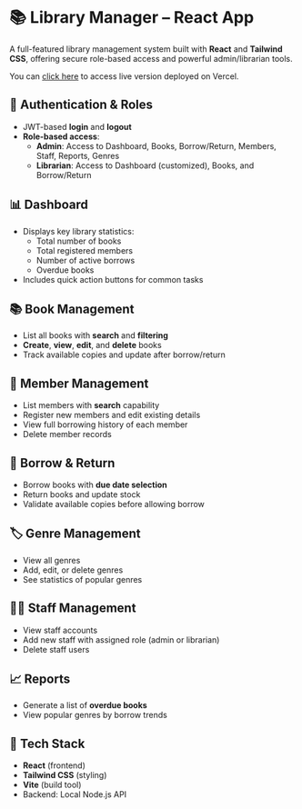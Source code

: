 # 📚 Library Manager – React App

A full-featured library management system built with **React** and **Tailwind CSS**, offering secure role-based access and powerful admin/librarian tools.

You can [click here](https://library-manager-frontend-alpha.vercel.app) to access live version deployed on Vercel.


## 🔐 Authentication & Roles

- JWT-based **login** and **logout**
- **Role-based access**:
  - **Admin**: Access to Dashboard, Books, Borrow/Return, Members, Staff, Reports, Genres
  - **Librarian**: Access to Dashboard (customized), Books, and Borrow/Return

## 📊 Dashboard

- Displays key library statistics:
  - Total number of books
  - Total registered members
  - Number of active borrows
  - Overdue books
- Includes quick action buttons for common tasks

## 📚 Book Management

- List all books with **search** and **filtering**
- **Create**, **view**, **edit**, and **delete** books
- Track available copies and update after borrow/return

## 👥 Member Management

- List members with **search** capability
- Register new members and edit existing details
- View full borrowing history of each member
- Delete member records

## 🔄 Borrow & Return

- Borrow books with **due date selection**
- Return books and update stock
- Validate available copies before allowing borrow

## 🏷️ Genre Management

- View all genres
- Add, edit, or delete genres
- See statistics of popular genres

## 👨‍💼 Staff Management

- View staff accounts
- Add new staff with assigned role (admin or librarian)
- Delete staff users

## 📈 Reports

- Generate a list of **overdue books**
- View popular genres by borrow trends

## 🚀 Tech Stack

- **React** (frontend)
- **Tailwind CSS** (styling)
- **Vite** (build tool)
- Backend: Local Node.js API 
